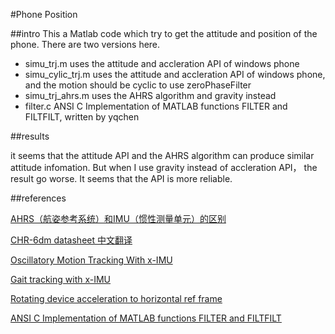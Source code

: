 #Phone Position

##intro 
This a Matlab code which try to get the attitude and position of the phone. There are two versions here. 

* simu_trj.m uses the attitude and accleration API of windows phone
* simu_cylic\_trj.m uses the attitude and accleration API of windows phone, and the motion should be cyclic to use zeroPhaseFilter
* simu_trj\_ahrs.m uses the AHRS algorithm and gravity instead
* filter.c ANSI C Implementation of MATLAB functions FILTER and FILTFILT, written by yqchen

##results

it seems that the attitude API and the AHRS algorithm can produce similar attitude infomation. But when I use gravity instead of accleration API， the result go worse. It seems that the API is more reliable.


##references

[AHRS（航姿参考系统）和IMU（惯性测量单元）的区别](http://bbs.ednchina.com/BLOG_ARTICLE_1616967.HTM)

[CHR-6dm datasheet 中文翻译](http://www.cnblogs.com/yxy8023ustc/archive/2012/11/22/2782932.html)

[Oscillatory Motion Tracking With x-IMU](http://www.x-io.co.uk/oscillatory-motion-tracking-with-x-imu/)

[Gait tracking with x-IMU](http://www.x-io.co.uk/gait-tracking-with-x-imu/)

[Rotating device acceleration to horizontal ref frame](http://social.msdn.microsoft.com/forums/wpapps/zh-cn/ad12a6b7-cbac-4304-a133-b65c5140cb8a/rotating-device-acceleration-to-horizontal-ref-frame?forum=wpdevelop)

[ANSI C Implementation of MATLAB functions FILTER and FILTFILT](http://mechatronics.ece.usu.edu/yqchen/filter.c/)



